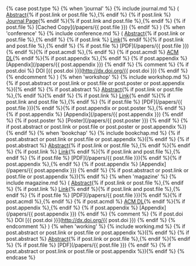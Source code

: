{% case post.type %}
  {% when 'journal' %}
    {% include journal.md %}
    (
    [Abstract]({{post.url}}){% if post.link or post.file %},{% endif %}
    {% if post.link %} [Journal Page]({{post.link}}){% endif %}{% if post.link and post.file %},{% endif %}
    {% if post.file %} [Cached Copy](/papers/{{ post.file }}) {% endif %}
    )
  {% when 'conference' %}
    {% include conference.md %}
    (
    [Abstract]({{post.url}}){% if post.link or post.file %},{% endif %}
    {% if post.link %} [Link]({{post.link}}){% endif %}{% if post.link and post.file %},{% endif %}
    {% if post.file %} [PDF](/papers/{{ post.file }}){% endif %}{% if post.acmdl %},{% endif %}
    {% if post.acmdl %} [ACM DL]({{post.acmdl}}){% endif %}{% if post.appendix %},{% endif %}
    {% if post.appendix %} [Appendix](/papers/{{ post.appendix }}) {% endif %}
      {% comment %}  {% if post.doi %} DOI [{{ post.doi }}](http://dx.doi.org/{{ post.doi }}) {% endif %} {% endcomment %}
    )
  {% when 'workshop' %}
    {% include workshop.md %}
    {% if post.abstract or post.link or post.file or post.poster or post.appendix %}({% endif %}
    {% if post.abstract %} [Abstract]({{post.url}}){% if post.link or post.file %},{% endif %}{% endif %}
    {% if post.link %} [Link]({{post.link}}){% endif %}{% if post.link and post.file %},{% endif %}
    {% if post.file %} [PDF](/papers/{{ post.file }}){% endif %}{% if post.appendix or post.poster %},{% endif %}
    {% if post.appendix %} [Appendix](/papers/{{ post.appendix }}) {% endif %}
    {% if post.poster %} [Poster](/papers/{{ post.poster }}) {% endif %}
    {% if post.abstract or post.link or post.file or post.poster or post.appendix %}){% endif %}
  {% when 'bookchap' %}
    {% include bookchap.md %}
    {% if post.abstract or post.link or post.file or post.appendix %}({% endif %}
    {% if post.abstract %} [Abstract]({{post.url}}){% if post.link or post.file %},{% endif %}{% endif %}
    {% if post.link %} [Link]({{post.link}}){% endif %}{% if post.link and post.file %},{% endif %}
    {% if post.file %} [PDF](/papers/{{ post.file }}){% endif %}{% if post.appendix %},{% endif %}
    {% if post.appendix %} [Appendix](/papers/{{ post.appendix }}) {% endif %}
    {% if post.abstract or post.link or post.file or post.appendix %}){% endif %}
  {% when 'magazine' %}
    {% include magazine.md %}
    (
    [Abstract]({{post.url}}){% if post.link or post.file %},{% endif %}
    {% if post.link %} [Link]({{post.link}}){% endif %}{% if post.link and post.file %},{% endif %}
    {% if post.file %} [PDF](/papers/{{ post.file }}){% endif %}{% if post.acmdl %},{% endif %}
    {% if post.acmdl %} [ACM DL]({{post.acmdl}}){% endif %}{% if post.appendix %},{% endif %}
    {% if post.appendix %} [Appendix](/papers/{{ post.appendix }}) {% endif %}
      {% comment %}  {% if post.doi %} DOI [{{ post.doi }}](http://dx.doi.org/{{ post.doi }}) {% endif %} {% endcomment %}
    )
  {% when 'working' %}
    {% include working.md %}
    {% if post.abstract or post.link or post.file or post.appendix %}({% endif %}
    {% if post.abstract %} [Abstract]({{post.url}}){% if post.link or post.file %},{% endif %}{% endif %}
    {% if post.file %} [PDF](/papers/{{ post.file }}) {% endif %}
    {% if post.abstract or post.link or post.file or post.appendix %}){% endif %}
{% endcase %}

